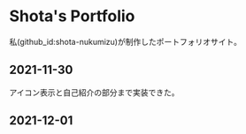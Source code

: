 # Shota's Portfolio

私(github_id:shota-nukumizu)が制作したポートフォリオサイト。

## 2021-11-30

アイコン表示と自己紹介の部分まで実装できた。

## 2021-12-01
